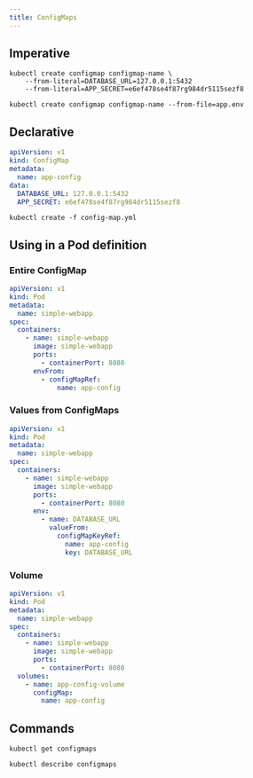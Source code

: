 ```yaml
---
title: ConfigMaps
---
```


## Imperative

```shell title="Create a ConfigMap"
kubectl create configmap configmap-name \
    --from-literal=DATABASE_URL=127.0.0.1:5432
    --from-literal=APP_SECRET=e6ef478se4f87rg984dr5115sezf8
```

```shell title="Create a ConfigMap with a file"
kubectl create configmap configmap-name --from-file=app.env
```

## Declarative

```yaml title="config-map.yml"
apiVersion: v1
kind: ConfigMap
metadata:
  name: app-config
data:
  DATABASE_URL: 127.0.0.1:5432
  APP_SECRET: e6ef478se4f87rg984dr5115sezf8
```

```shell title="Create a ConfigMap via manifest file"
kubectl create -f config-map.yml
```

## Using in a Pod definition

### Entire ConfigMap

```yaml
apiVersion: v1
kind: Pod
metadata:
  name: simple-webapp
spec:
  containers:
    - name: simple-webapp
      image: simple-webapp
      ports:
        - containerPort: 8080
      envFrom:
        - configMapRef:
            name: app-config
```

### Values from ConfigMaps

```yaml
apiVersion: v1
kind: Pod
metadata:
  name: simple-webapp
spec:
  containers:
    - name: simple-webapp
      image: simple-webapp
      ports:
        - containerPort: 8080
      env:
        - name: DATABASE_URL
          valueFrom:
            configMapKeyRef:
              name: app-config
              key: DATABASE_URL
```

### Volume

```yaml
apiVersion: v1
kind: Pod
metadata:
  name: simple-webapp
spec:
  containers:
    - name: simple-webapp
      image: simple-webapp
      ports:
        - containerPort: 8080
  volumes:
    - name: app-config-volume
      configMap:
        name: app-config
```

## Commands

```shell
kubectl get configmaps
```

```shell
kubectl describe configmaps
```
